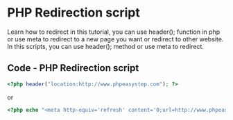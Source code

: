 # PHP Redirection script
Learn how to redirect in this tutorial, you can use header(); function in php or use meta to redirect to a new page you want or redirect to other website. In this scripts, you can use header(); method or use meta to redirect.
## Code - PHP Redirection script
```php
<?php header("location:http://www.phpeasystep.com"); ?>
```
or
```php
<?php echo "<meta http-equiv='refresh' content='0;url=http://www.phpeasystep.com'>";
```
